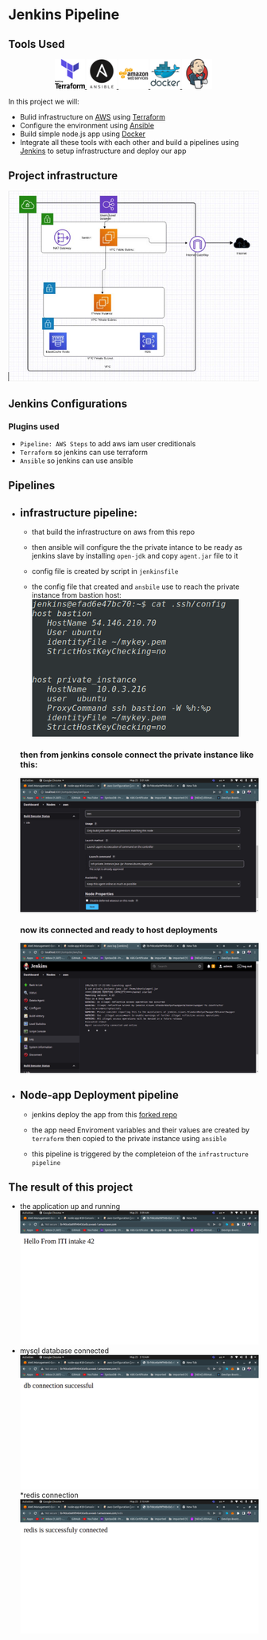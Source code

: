 # Jenkins Pipeline

## Tools Used

<p align="center">
<a href="https://www.terraform.io/" target="_blank" rel="noreferrer"> <img src="Images/terraform-original-wordmark.svg" alt="terraform" width="60" height="60"/> </a> <a href="https://www.ansible.com/" target="_blank" rel="noreferrer"> <img src="Images/ansible-original-wordmark.svg" alt="ansible" width="60" height="60"/> </a>  <a href="https://aws.amazon.com" target="_blank" rel="noreferrer"> <img src="Images/amazonwebservices-original-wordmark.svg" alt="aws" width="60" height="60"/> </a> <a width="60" height="60"/> </a> <a href="https://www.docker.com/" target="_blank" rel="noreferrer"> <img src="Images/docker-original-wordmark.svg" alt="docker" width="60" height="60"/> </a> <a href="https://www.jenkins.io" target="_blank" rel="noreferrer"> <img src="Images/jenkins-original.svg" alt="jenkins" width="60" height="60"/> </a> 
</p>
In this project we will:

* Bulid infrastructure on [AWS](https://aws.amazon.com/) using [Terraform](https://www.terraform.io/)
* Configure the environment using [Ansible](https://www.ansible.com/)
* Build simple node.js app using [Docker](https://www.docker.com/)
* Integrate all these tools with each other and build a pipelines using [Jenkins](https://www.jenkins.io/) to setup infrastructure and deploy our app
## Project infrastructure
![Build Status](Images/ter.jpg)

## Jenkins Configurations

### Plugins used 
* `Pipeline: AWS Steps` to add aws iam user creditionals 
* `Terraform` so jenkins can use terraform 
* `Ansible` so jenkins can use ansible 
## Pipelines 
* ## infrastructure pipeline:
     * that build the infrastructure on aws from this repo 
     
     * then ansible will configure the the private intance to  be ready as jenkins slave 
     by installing `open-jdk` and copy `agent.jar` file to it

     * config file is created by script in `jenkinsfile` 

     * the config file that created and `ansbile` use to reach the 
     private instance from bastion host: 
     ![Build Status](Images/Screenshot%20from%202022-05-25%2002-46-22.png)
    
    ### then from jenkins console connect the private instance like this:
    ![agent](Images/Screenshot%20from%202022-05-25%2003-01-47.png)
    ### now its connected and ready to host deployments
    ![agent](Images/Screenshot%20from%202022-05-25%2003-01-07.png)
* ## Node-app Deployment pipeline


    * jenkins deploy the app from this      [forked repo](https://github.com/4mohamedalaa/jenkins_nodejs_example/tree/rds_redis) 
    * the app need Enviroment variables and their values are created by `terraform` then copied to the private instance using `ansible`

    * this pipeline is triggered by the completeion of the `infrastructure pipeline`
## The result of this project 
* the application up and running 
![Build Status](Images/app.png)
* mysql database connected
![Build Status](Images/db.png)
*redis connection
![Build Status](Images/redis.png)

